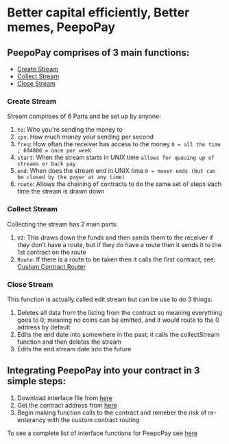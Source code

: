 <h1>Better capital efficiently, Better memes, PeepoPay</h1>

<h2>PeepoPay comprises of 3 main functions:</h2>

 - [Create Stream](#create-stream)  
 - [Collect Stream](#collect-stream)  
 - [Close Stream](#close-stream)

<h3>Create Stream</h3>

Stream comprises of 6 Parts and be set up by anyone:  
1. `to`: Who you're sending the money to  
2. `cps`: How much money your sending per second  
3. `freq`: How often the receiver has access to the money `0 = all the time ; 604800 = once per week`  
4. `start`: When the stream starts in UNIX time `allows for queuing up of streams or back pay`   
5. `end`: When does the stream end in UNIX time `0 = never ends (but can be closed by the payer at any time)`
6. `route`: Allows the chaining of contracts to do the same set of steps each time the stream is drawn down

<h3>Collect Stream</h3>

Collecting the stream has 2 main parts:
1. `V2`: This draws down the funds and then sends them to the receiver if they don't have a route, but if they do have 
   a route then it sends it to the 1st contract on the route
2. `Route`: If there is a route to be taken then it calls the first contract, see: [Custom Contract Router](./Custom%20Contract%20Router.md)

<h3>Close Stream</h3>

This function is actually called edit stream but can be use to do 3 things:
1. Deletes all data from the listing from the contract so meaning everything goes to 0; meaning no coins can be emitted, and it would route to the 0 address by default
2. Edits the end date into somewhere in the past; it calls the collectStream function and then deletes the stream
3. Edits the end stream date into the future

<h2>Integrating PeepoPay into your contract in 3 simple steps:</h2>

1. Download interface file from [here](./../contracts/interfaces/IStreamPay.sol)
2. Get the contract address from [here](./ContractAddresses.md)
3. Begin making function calls to the contract and remeber the risk of re-enterancy with the custom contract routing

To see a complete list of interface functions for PeepoPay see [here](.././contracts/interfaces/IStreamPay.sol)